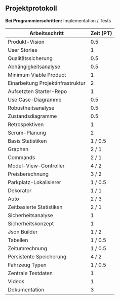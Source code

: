 
## Projektprotokoll

**Bei Programmierschritten:** Implementation / Tests

| Arbeitsschritt                    | Zeit (PT) |
|-----------------------------------|-----------|
| Produkt-Vision                    | 0.5       |
| User Stories                      | 1         |
| Qualitätssicherung                | 0.5       |
| Abhängigkeitsanalyse              | 0.5       |
| Minimum Viable Product            | 1         |
| Einarbeitung Projektinfrastruktur | 2         |
| Aufsetzten Starter-Repo           | 1         |
| Use Case-Diagramme                | 0.5       |
| Robustheitsanalyse                | 0.5       |
| Zustandsdiagramme                 | 0.5       |
| Retrospektiven                    | 1         |
| Scrum-Planung                     | 2         |
| Basis Statistiken                 | 1 / 0.5   |
| Graphen                           | 2 / 1     |
| Commands                          | 2 / 1     |
| Model-View-Controller             | 4 / 2     |
| Preisberechnung                   | 3 / 2     |
| Parkplatz-Lokalisierer            | 1 / 0.5   |
| Dekorator                         | 1 / 1     |
| Auto                              | 2 / 3     |
| Zeitbasierte Statistiken          | 2 / 1     |
| Sicherheitsanalyse                | 1         |
| Sicherheitskonzept                | 1         |
| Json Builder                      | 1 / 2     |
| Tabellen                          | 1 / 0.5   |
| Zeitumrechnung                    | 1 / 0.5   |
| Persistente Speicherung           | 4 / 2     |
| Fahrzeug Typen                    | 1 / 0.5   |
| Zentrale Testdaten                | 1         |
| Videos                            | 1         |
| Dokumentation                     | 3         |
